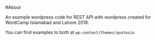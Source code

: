 #About

An example wordpress code for REST API  with wordpress  created for WordCamp Islamabad and Lahore 2019.  

You can find examples to both at `wp-content/themes/quotesin`
